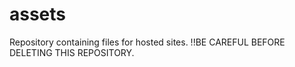 # assets
Repository containing files for hosted sites.
!!BE CAREFUL BEFORE DELETING THIS REPOSITORY.
